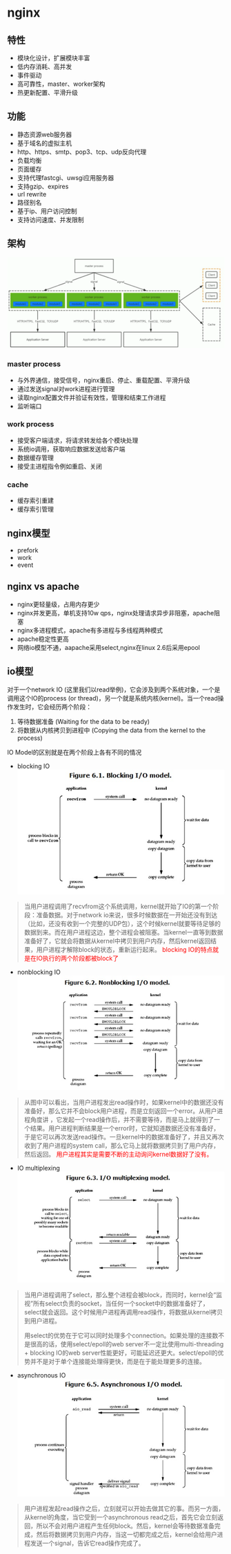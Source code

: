 # nginx

## 特性
- 模块化设计，扩展模块丰富
- 低内存消耗、高并发
- 事件驱动
- 高可靠性，master、worker架构
- 热更新配置、平滑升级

## 功能
- 静态资源web服务器
- 基于域名的虚拟主机
- http、https、smtp、pop3、tcp、udp反向代理
- 负载均衡
- 页面缓存
- 支持代理fastcgi、uwsgi应用服务器
- 支持gzip、expires
- url rewrite
- 路径别名
- 基于ip、用户访问控制
- 支持访问速度、并发限制

## 架构
![](/images/nginxarch.png)

### master process
- 与外界通信，接受信号，nginx重启、停止、重载配置、平滑升级
- 通过发送signal对work进程进行管理
- 读取nginx配置文件并验证有效性，管理和结束工作进程
- 监听端口

### work process
- 接受客户端请求，将请求转发给各个模块处理
- 系统io调用，获取响应数据发送给客户端
- 数据缓存管理
- 接受主进程指令例如重启、关闭

### cache
- 缓存索引重建
- 缓存索引管理

## nginx模型
- prefork
- work
- event

## nginx vs apache
- nginx更轻量级，占用内存更少
- nginx并发更高，单机支持10w qps，nginx处理请求异步非阻塞，apache阻塞
- nginx多进程模式，apache有多进程与多线程两种模式
- apache稳定性更高
- 网络io模型不通，aapache采用select,nginx在linux 2.6后采用epool

## io模型

对于一个network IO (这里我们以read举例)，它会涉及到两个系统对象，一个是调用这个IO的process (or thread)，另一个就是系统内核(kernel)。当一个read操作发生时，它会经历两个阶段：
1. 等待数据准备 (Waiting for the data to be ready)
2. 将数据从内核拷贝到进程中 (Copying the data from the kernel to the process)

IO Model的区别就是在两个阶段上各有不同的情况

- blocking IO
![](/images/blockingio.gif)
>当用户进程调用了recvfrom这个系统调用，kernel就开始了IO的第一个阶段：准备数据。对于network io来说，很多时候数据在一开始还没有到达（比如，还没有收到一个完整的UDP包），这个时候kernel就要等待足够的数据到来。而在用户进程这边，整个进程会被阻塞。当kernel一直等到数据准备好了，它就会将数据从kernel中拷贝到用户内存，然后kernel返回结果，用户进程才解除block的状态，重新运行起来。
<span style="color:red">blocking IO的特点就是在IO执行的两个阶段都被block了</span>

- nonblocking IO
![](/images/noblockingio.gif)
>从图中可以看出，当用户进程发出read操作时，如果kernel中的数据还没有准备好，那么它并不会block用户进程，而是立刻返回一个error。从用户进程角度讲 ，它发起一个read操作后，并不需要等待，而是马上就得到了一个结果。用户进程判断结果是一个error时，它就知道数据还没有准备好，于是它可以再次发送read操作。一旦kernel中的数据准备好了，并且又再次收到了用户进程的system call，那么它马上就将数据拷贝到了用户内存，然后返回。
<span style="color:red">用户进程其实是需要不断的主动询问kernel数据好了没有。</span>

- IO multiplexing
![](/images/multiplex.gif)
>当用户进程调用了select，那么整个进程会被block，而同时，kernel会“监视”所有select负责的socket，当任何一个socket中的数据准备好了，select就会返回。这个时候用户进程再调用read操作，将数据从kernel拷贝到用户进程。
>
> 用select的优势在于它可以同时处理多个connection。如果处理的连接数不是很高的话，使用select/epoll的web server不一定比使用multi-threading + blocking IO的web server性能更好，可能延迟还更大。select/epoll的优势并不是对于单个连接能处理得更快，而是在于能处理更多的连接。

- asynchronous IO
![](/images/aio.gif)
>用户进程发起read操作之后，立刻就可以开始去做其它的事。而另一方面，从kernel的角度，当它受到一个asynchronous read之后，首先它会立刻返回，所以不会对用户进程产生任何block。然后，kernel会等待数据准备完成，然后将数据拷贝到用户内存，当这一切都完成之后，kernel会给用户进程发送一个signal，告诉它read操作完成了。
